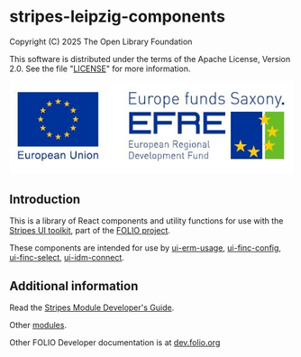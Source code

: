 # stripes-leipzig-components

Copyright (C) 2025 The Open Library Foundation

This software is distributed under the terms of the Apache License, Version 2.0. See the file "[LICENSE](LICENSE)" for more information.

![Development funded by European Regional Development Fund (EFRE)](EFRE_2015_quer_RGB_klein.jpg)


## Introduction

This is a library of React components and utility functions for use with the [Stripes UI toolkit](https://github.com/folio-org/stripes-core/), part of the [FOLIO project](https://www.folio.org/).

These components are intended for use by [ui-erm-usage](https://github.com/folio-org/ui-erm-usage), [ui-finc-config](https://github.com/folio-org/ui-finc-config), [ui-finc-select](https://github.com/folio-org/ui-finc-select), [ui-idm-connect](https://github.com/folio-org/ui-idm-connect).

## Additional information

Read the [Stripes Module Developer's Guide](https://github.com/folio-org/stripes/blob/master/doc/dev-guide.md).

Other [modules](https://dev.folio.org/source-code/#client-side).

Other FOLIO Developer documentation is at [dev.folio.org](dev.folio.org)
